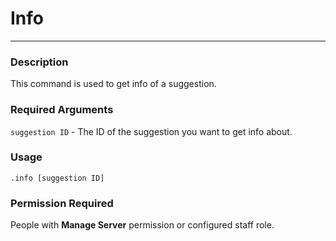 # Info
---
### Description
This command is used to get info of a suggestion.
### Required Arguments
`suggestion ID` - The ID of the suggestion you want to get info about.
### Usage
```
.info [suggestion ID]
```
### Permission Required
People with **Manage Server** permission or configured staff role.
